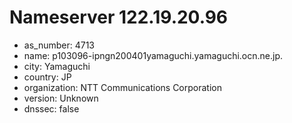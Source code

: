 # Nameserver 122.19.20.96

* as_number: 4713
* name: p103096-ipngn200401yamaguchi.yamaguchi.ocn.ne.jp.
* city: Yamaguchi
* country: JP
* organization: NTT Communications Corporation
* version: Unknown
* dnssec: false
